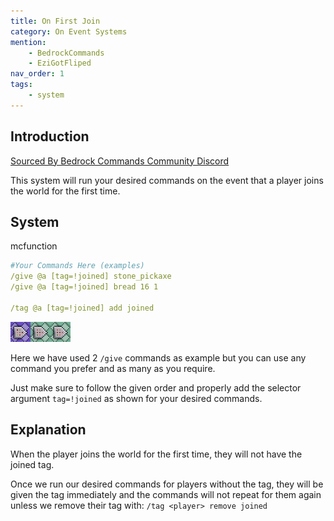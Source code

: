 ```yaml
---
title: On First Join
category: On Event Systems
mention:
    - BedrockCommands
    - EziGotFliped
nav_order: 1
tags:
    - system
---
```


## Introduction

[Sourced By Bedrock Commands Community Discord](https://discord.gg/SYstTYx5G5)

This system will run your desired commands on the event that a player joins the world for the first time.

## System

<CodeHeader>mcfunction</CodeHeader>

```yaml
#Your Commands Here (examples)
/give @a [tag=!joined] stone_pickaxe
/give @a [tag=!joined] bread 16 1

/tag @a [tag=!joined] add joined
```

![commandBlockChain3](/assets/images/commands/commandBlockChain/3.png)


Here we have used 2 `/give` commands as example but you can use any command you prefer and as many as you require.

Just make sure to follow the given order and properly add the selector argument ` tag=!joined ` as shown for your desired commands.

## Explanation

When the player joins the world for the first time, they will not have the joined tag.

Once we run our desired commands for players without the tag, they will be given the tag immediately and the commands will not repeat for them again unless we remove their tag with:
`/tag <player> remove joined`
